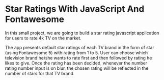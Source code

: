 # Star Ratings With JavaScript And Fontawesome

In this small project, we are going to build a star rating javascript application for users to rate 4k TV on the market.

The app presents default star ratings of each TV brand in the form of star (using Fontawesome 5) with rating from 1 to 5. User can choose which television brand he/she wants to rate first and then followed by rating he likes to give. Once the rating has been decided, whenever the number rating number input is on blur, the chosen rating will be reflected in the number of stars for that TV brand.
